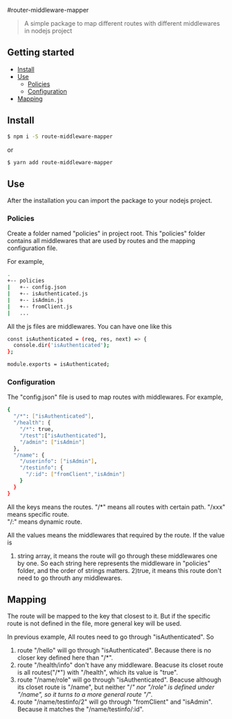 #router-middleware-mapper
> A simple package to map different routes with different middlewares in nodejs project
## Getting started

- [Install](#install)
- [Use](#use)
  - [Policies](#policies)
  - [Configuration](#configuration)
- [Mapping](#mapping)

## Install

```sh
$ npm i -S route-middleware-mapper
```

or

```sh
$ yarn add route-middleware-mapper
```

## Use
After the installation you can import the package to your nodejs project.

### Policies
Create a folder named "policies" in project root.
This "policies" folder contains all middlewares that are used by routes and the mapping configuration file.

For example,
```sh
.
+-- policies
|   +-- config.json
|   +-- isAuthenticated.js
|   +-- isAdmin.js
|   +-- fromClient.js
|   ...
```

All the js files are middlewares. You can have one like this

```sh
const isAuthenticated = (req, res, next) => {
  console.dir('isAuthenticated');
};

module.exports = isAuthenticated;
```

### Configuration
The "config.json" file is used to map routes with middlewares.
For example,
```sh
{
  "/*": ["isAuthenticated"],
  "/health": {
    "/*": true,
    "/test":["isAuthenticated"],
    "/admin": ["isAdmin"]
  },
  "/name": {
    "/userinfo": ["isAdmin"],
    "/testinfo": {
      "/:id": ["fromClient","isAdmin"]
    }
  }
}
```
All the keys means the routes.
  "/*" means all routes with certain path.
  "/xxx" means specific route.  
  "/:" means dynamic route.

All the values means the middlewares that required by the route.
If the value is
  1) string array, it means the route will go through these middlewares one by one. So each string here represents the middleware in "policies" folder, and the order of strings matters.
  2)true, it means this route don't need to go throuth any middlewares.

## Mapping

The route will be mapped to the key that closest to it. But if the specific route is not defined in the file, more general key will be used.

In previous example, 
All routes need to go through "isAuthenticated". So
  1) route "/hello" will go through "isAuthenticated". Because there is no closer key defined here than "/*".
  2) route "/health/info" don't have any middleware. Beacuse its closet route is all routes("/*") with "/health", which its value is "true".
  3) route "/name/role" will go through "isAuthenticated". Beacuse although its closet route is "/name", but neither "/*" nor "/role" is defined under "/name", so it turns to a more general route "/*".
  4) route "/name/testinfo/2" will go through "fromClient" and "isAdmin". Because it matches the "/name/testinfo/:id".





